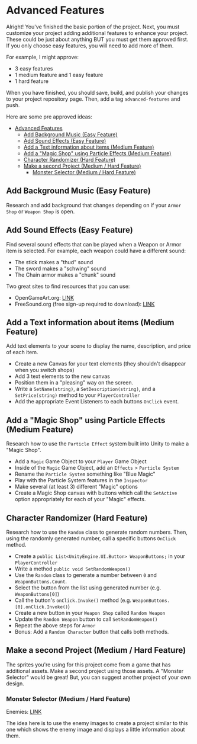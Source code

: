 # Advanced Features

Alright! You've finished the basic portion of the project. Next, you must
customize your project adding additional features to enhance your project. These
could be just about anything BUT you must get them approved first. If you only
choose easy features, you will need to add more of them.

For example, I might approve:

* 3 easy features
* 1 medium feature and 1 easy feature
* 1 hard feature

When you have finished, you should save, build, and publish your changes to your project repository page. Then, add a tag `advanced-features` and push.

Here are some pre approved ideas:

- [Advanced Features](#advanced-features)
  - [Add Background Music (Easy Feature)](#add-background-music-easy-feature)
  - [Add Sound Effects (Easy Feature)](#add-sound-effects-easy-feature)
  - [Add a Text information about items (Medium Feature)](#add-a-text-information-about-items-medium-feature)
  - [Add a "Magic Shop" using Particle Effects (Medium Feature)](#add-a-magic-shop-using-particle-effects-medium-feature)
  - [Character Randomizer (Hard Feature)](#character-randomizer-hard-feature)
  - [Make a second Project (Medium / Hard Feature)](#make-a-second-project-medium--hard-feature)
    - [Monster Selector (Medium / Hard Feature)](#monster-selector-medium--hard-feature)

## Add Background Music (Easy Feature)

Research and add background that changes depending on if your `Armor Shop` or
`Weapon Shop` is open.

## Add Sound Effects (Easy Feature)

Find several sound effects that can be played when a Weapon or Armor item is
selected. For example, each weapon could have a different sound: 

* The stick makes a "thud" sound
* The sword makes a "schwing" sound
* The Chain armor makes a "chunk" sound

Two great sites to find resources that you can use:

* OpenGameArt.org: [LINK](https://opengameart.org/)
* FreeSound.org (free sign-up required to download): [LINK](http://www.freesound.org/)

## Add a Text information about items (Medium Feature)

Add text elements to your scene to display the name, description, and price of
each item.

* Create a new Canvas for your text elements (they shouldn't disappear when you
  switch shops)
* Add 3 text elements to the new canvas
* Position them in a "pleasing" way on the screen.
* Write a `SetName(string)`, a `SetDescription(string)`, and a
  `SetPrice(string)` method to your `PlayerController`
* Add the appropriate Event Listeners to each buttons `OnClick` event.


## Add a "Magic Shop" using Particle Effects (Medium Feature)

Research how to use the `Particle Effect` system built into Unity to make a
"Magic Shop".

* Add a `Magic` Game Object to your `Player` Game Object
* Inside of the `Magic` Game Object, add an `Effects` > `Particle System`
* Rename the `Particle System` something like "Blue Magic"
* Play with the Particle System features in the `Inspector`
* Make several (at least 3) different "Magic" options
* Create a Magic Shop canvas with buttons which call the `SetActive` option
  appropriately for each of your "Magic" effects.

## Character Randomizer (Hard Feature)

Research how to use the `Random` class to generate random numbers. Then, using
the randomly generated number, call a specific buttons `OnClick` method.

* Create a `public List<UnityEngine.UI.Button> WeaponButtons;` in your
  `PlayerController`
* Write a method `public void SetRandomWeapon()`
* Use the `Random` class to generate a number between `0` and
  `WeaponButtons.Count`.
* Select the button from the list using generated number (e.g.
  `WeaponButtons[0]`)
* Call the button's `onClick.Invoke()` method (e.g.
  `WeaponButtons.[0].onClick.Invoke()`)
* Create a new button in your `Weapon Shop` called `Random Weapon`
* Update the `Random Weapon` button to call `SetRandomWeapon()`
* Repeat the above steps for `Armor`
* Bonus: Add a `Random Character` button that calls both methods.

## Make a second Project (Medium / Hard Feature)

The sprites you're using for this project come from a game that has additional
assets. Make a second project using those assets. A "Monster Selector" would be
great! But, you can suggest another project of your own design.

### Monster Selector (Medium / Hard Feature)

Enemies: [LINK](Files/enemies.zip)

The idea here is to use the enemy images to create a project similar to this one
which shows the enemy image and displays a little information about them.